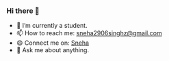 ### Hi there 👋




- 🔭 I’m currently a student.
- 📫 How to reach me: sneha2906singhz@gmail.com
- 😄 Connect me on: <a href="https://www.linkedin.com/in/sneha-8701001b7/" target="_blank">Sneha</a>
- 🤫 Ask me about anything.



